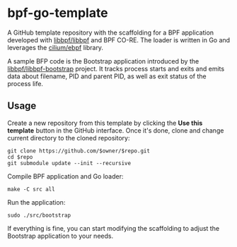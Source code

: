 # bpf-go-template

A GitHub template repository with the scaffolding for a BPF application developed with [libbpf/libbpf] and BPF CO-RE.
The loader is written in Go and leverages the [cilium/ebpf] library.

A sample BFP code is the Bootstrap application introduced by the [libbpf/libbpf-bootstrap] project. It tracks process
starts and exits and emits data about filename, PID and parent PID, as well as exit status of the process life.

## Usage

Create a new repository from this template by clicking the **Use this template** button in the GitHub interface.
Once it's done, clone and change current directory to the cloned repository:

```
git clone https://github.com/$owner/$repo.git
cd $repo
git submodule update --init --recursive
```

Compile BPF application and Go loader:

```
make -C src all
```

Run the application:

```
sudo ./src/bootstrap
```

If everything is fine, you can start modifying the scaffolding to adjust the Bootstrap application to your needs.

[libbpf/libbpf]: https://github.com/libbpf/libbpf
[libbpf/libbpf-bootstrap]: https://github.com/libbpf/libbpf-bootstrap
[cilium/ebpf]: https://github.com/cilium/ebpf
